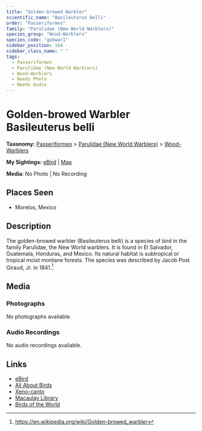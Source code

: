 ```yaml
---
title: "Golden-browed Warbler"
scientific_name: "Basileuterus belli"
order: "Passeriformes"
family: "Parulidae (New World Warblers)"
species_group: "Wood-Warblers"
species_code: "gobwar1"
sidebar_position: 164
sidebar_class_name: " "
tags: 
  - Passeriformes
  - Parulidae (New World Warblers)
  - Wood-Warblers
  - Needs Photo
  - Needs Audio
---
```


# Golden-browed Warbler <span className='sci_name'>Basileuterus belli</span>

**Taxonomy:** [Passeriformes](/tags/passeriformes) > [Parulidae (New World Warblers)](/tags/parulidae-new-world-warblers) > [Wood-Warblers](/tags/wood-warblers)

**My Sightings:** [eBird](https://ebird.org/lifelist?r=world&time=life&spp=gobwar1) | [Map](/map?species_code=gobwar1)

**Media**: No Photo | No Recording

## Places Seen

* Morelos, Mexico

## Description
The golden-browed warbler (Basileuterus belli) is a species of bird in the family Parulidae, the New World warblers.
It is found in El Salvador, Guatemala, Honduras, and Mexico.
Its natural habitat is subtropical or tropical moist montane forests.
The species was described by Jacob Post Giraud, Jr. in 1841.[^1]

[^1]: https://en.wikipedia.org/wiki/Golden-browed_warbler

## Media
### Photographs
No photographs available.

### Audio Recordings
No audio recordings available.

## Links
* [eBird](https://ebird.org/species/gobwar1) 
* [All About Birds](https://www.allaboutbirds.org/guide/gobwar1) 
* [Xeno-canto](https://www.xeno-canto.org/species/basileuterus-belli) 
* [Macaulay Library](https://search.macaulaylibrary.org/catalog?taxonCode=gobwar1&sort=rating_rank_desc)
* [Birds of the World](https://birdsoftheworld.org/bow/species/gobwar1)
